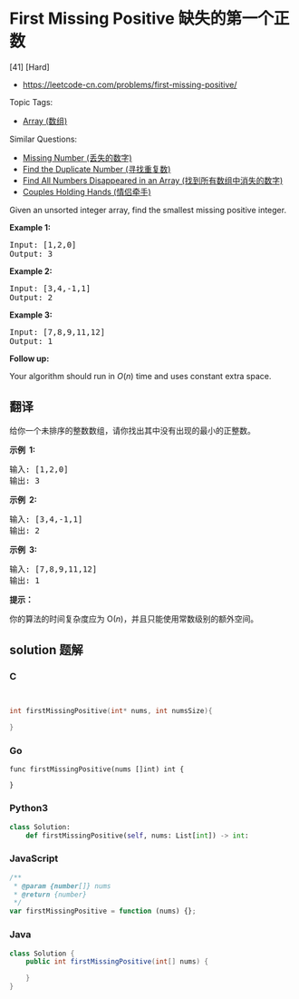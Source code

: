 # First Missing Positive 缺失的第一个正数

[41] [Hard]

- https://leetcode-cn.com/problems/first-missing-positive/

Topic Tags:

- [Array (数组)](https://leetcode-cn.com/tag/array/)

Similar Questions:

- [Missing Number (丢失的数字)](https://leetcode-cn.com/problems/missing-number/)
- [Find the Duplicate Number (寻找重复数)](https://leetcode-cn.com/problems/find-the-duplicate-number/)
- [Find All Numbers Disappeared in an Array (找到所有数组中消失的数字)](https://leetcode-cn.com/problems/find-all-numbers-disappeared-in-an-array/)
- [Couples Holding Hands (情侣牵手)](https://leetcode-cn.com/problems/couples-holding-hands/)

Given an unsorted integer array, find the smallest missing positive integer.

**Example 1:**

<pre>Input: [1,2,0]
Output: 3
</pre>

**Example 2:**

<pre>Input: [3,4,-1,1]
Output: 2
</pre>

**Example 3:**

<pre>Input: [7,8,9,11,12]
Output: 1
</pre>

**Follow up:**

Your algorithm should run in _O_(_n_) time and uses constant extra space.

## 翻译

给你一个未排序的整数数组，请你找出其中没有出现的最小的正整数。

**示例  1:**

<pre>输入: [1,2,0]
输出: 3
</pre>

**示例  2:**

<pre>输入: [3,4,-1,1]
输出: 2
</pre>

**示例  3:**

<pre>输入: [7,8,9,11,12]
输出: 1
</pre>

**提示：**

你的算法的时间复杂度应为 O(_n_)，并且只能使用常数级别的额外空间。

## solution 题解

### C

```c


int firstMissingPositive(int* nums, int numsSize){

}
```

### Go

```golang
func firstMissingPositive(nums []int) int {

}
```

### Python3

```python
class Solution:
    def firstMissingPositive(self, nums: List[int]) -> int:
```

### JavaScript

```javascript
/**
 * @param {number[]} nums
 * @return {number}
 */
var firstMissingPositive = function (nums) {};
```

### Java

```java
class Solution {
    public int firstMissingPositive(int[] nums) {

    }
}
```
